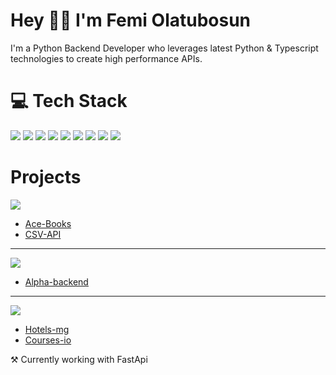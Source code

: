 <h1>Hey 🙋‍♂️ I'm Femi Olatubosun </h1>
<p>I'm a Python Backend Developer who leverages latest Python & Typescript technologies to create high performance APIs.
</p>

### 
# 💻 Tech Stack

<p align="left">
<img src="https://img.shields.io/badge/Python-.py-blue" />
<img src="https://img.shields.io/badge/Typescript-.ts-blue" />
<img src="https://img.shields.io/badge/Express-ts-red" />
<img src="https://img.shields.io/badge/FastAPI-py-teal" />
<img src="https://img.shields.io/badge/NestJS-ts-red" />
<img src="https://img.shields.io/badge/Django-py-green" />
<img src="https://img.shields.io/badge/Flask-py-black" />
<img src="https://img.shields.io/badge/React-ts-cyan" />
<img src="https://img.shields.io/badge/Docker-white" />

<p>

# Projects

<p align="left">
<img src="https://img.shields.io/badge/FastAPI-py-teal" />
</p>

- [Ace-Books](https://github.com/femiolatubosun/ace-books)
- [CSV-API](https://github.com/femiolatubosun/csv-api)
-----

<p align="left">
<img src="https://img.shields.io/badge/NestJS-ts-red" />
</p>

- [Alpha-backend](https://github.com/femiolatubosun/alpha-backend)

-----
<p align="left">
<img src="https://img.shields.io/badge/Django-py-green" />
</p>

- [Hotels-mg](https://github.com/femiolatubosun/hotels-mg)
- [Courses-io](https://github.com/femiolatubosun/courses-io)


⚒ Currently working with FastApi


